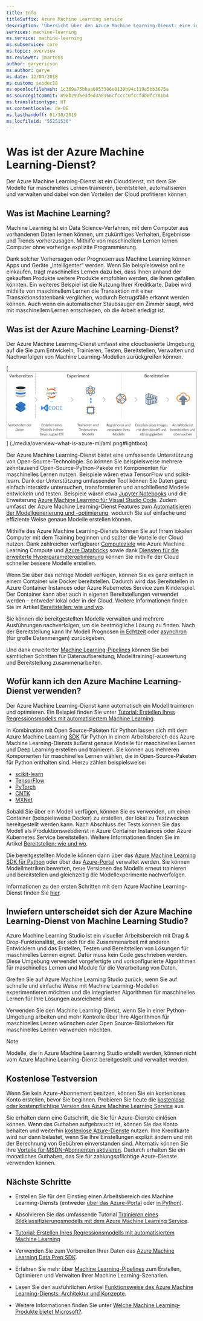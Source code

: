 ```yaml
---
title: Info
titleSuffix: Azure Machine Learning service
description: 'Übersicht über den Azure Machine Learning-Dienst: eine integrierte End-to-End-Lösung, mit der professionelle Data Scientists erweiterte Analyseanwendungen für die Cloud entwickeln und bereitstellen und Experimente durchführen können.'
services: machine-learning
ms.service: machine-learning
ms.subservice: core
ms.topic: overview
ms.reviewer: jmartens
author: garyericson
ms.author: garye
ms.date: 12/04/2018
ms.custom: seodec18
ms.openlocfilehash: 1c369a75bbaa0853386e0139b94c119e5bb3675a
ms.sourcegitcommit: 898b2936e3d6d3a8366cfcccc0fccfdb0fc781b4
ms.translationtype: HT
ms.contentlocale: de-DE
ms.lasthandoff: 01/30/2019
ms.locfileid: "55251536"
---
```

# <a name="what-is-azure-machine-learning-service"></a>Was ist der Azure Machine Learning-Dienst?

Der Azure Machine Learning-Dienst ist ein Clouddienst, mit dem Sie Modelle für maschinelles Lernen trainieren, bereitstellen, automatisieren und verwalten und dabei von den Vorteilen der Cloud profitieren können.

## <a name="what-is-machine-learning"></a>Was ist Machine Learning?

Machine Learning ist ein Data Science-Verfahren, mit dem Computer aus vorhandenen Daten lernen können, um zukünftiges Verhalten, Ergebnisse und Trends vorherzusagen. Mithilfe von maschinellem Lernen lernen Computer ohne vorherige explizite Programmierung.

Dank solcher Vorhersagen oder Prognosen aus Machine Learning können Apps und Geräte „intelligenter“ werden. Wenn Sie beispielsweise online einkaufen, trägt maschinelles Lernen dazu bei, dass Ihnen anhand der gekauften Produkte weitere Produkte empfohlen werden, die Ihnen gefallen könnten. Ein weiteres Beispiel ist die Nutzung Ihrer Kreditkarte. Dabei wird mithilfe von maschinellem Lernen die Transaktion mit einer Transaktionsdatenbank verglichen, wodurch Betrugsfälle erkannt werden können. Auch wenn ein automatischer Staubsauger ein Zimmer saugt, wird mit maschinellem Lernen entschieden, ob die Arbeit erledigt ist.

## <a name="what-is-azure-machine-learning-service"></a>Was ist der Azure Machine Learning-Dienst?

Der Azure Machine Learning-Dienst umfasst eine cloudbasierte Umgebung, auf die Sie zum Entwickeln, Trainieren, Testen, Bereitstellen, Verwalten und Nachverfolgen von Machine Learning-Modellen zurückgreifen können.

[![Workflow des Azure Machine Learning-Diensts](./media/overview-what-is-azure-ml/aml.png)] (./media/overview-what-is-azure-ml/aml.png#lightbox)

Der Azure Machine Learning-Dienst bietet eine umfassende Unterstützung von Open-Source-Technologie. So können Sie beispielsweise mehrere zehntausend Open-Source-Python-Pakete mit Komponenten für maschinelles Lernen nutzen. Beispiele wären etwa TensorFlow und scikit-learn.
Dank der Unterstützung umfassender Tool können Sie Daten ganz einfach interaktiv untersuchen, transformieren und anschließend Modelle entwickeln und testen. Beispiele wären etwa [Jupyter Notebooks](http://jupyter.org) und die Erweiterung [Azure Machine Learning für Visual Studio Code](https://marketplace.visualstudio.com/items?itemName=ms-toolsai.vscode-ai#overview).
Zudem umfasst der Azure Machine Learning-Dienst Features zum [Automatisieren der Modellgenerierung und -optimierung](tutorial-auto-train-models.md), wodurch Sie auf einfache und effiziente Weise genaue Modelle erstellen können.

Mithilfe des Azure Machine Learning-Diensts können Sie auf Ihrem lokalen Computer mit dem Training beginnen und später die Vorteile der Cloud nutzen. Dank zahlreicher verfügbarer [Computeziele](how-to-set-up-training-targets.md) wie Azure Machine Learning Compute und [Azure Databricks](/azure/azure-databricks/what-is-azure-databricks) sowie dank [Diensten für die erweiterte Hyperparameteroptimierung](how-to-tune-hyperparameters.md) können Sie mithilfe der Cloud schneller bessere Modelle erstellen.

Wenn Sie über das richtige Modell verfügen, können Sie es ganz einfach in einem Container wie Docker bereitstellen. Dadurch wird das Bereitstellen in Azure Container Instances oder Azure Kubernetes Service zum Kinderspiel. Der Container kann aber auch in eigenen Bereitstellungen verwendet werden – entweder lokal oder in der Cloud. Weitere Informationen finden Sie im Artikel [Bereitstellen: wie und wo](how-to-deploy-and-where.md).

Sie können die bereitgestellten Modelle verwalten und mehrere Ausführungen nachverfolgen, um die bestmögliche Lösung zu finden.
Nach der Bereitstellung kann Ihr Modell Prognosen [in Echtzeit](how-to-consume-web-service.md) oder [asynchron](how-to-run-batch-predictions.md) (für große Datenmengen) zurückgeben.

Und dank erweiterter [Machine Learning-Pipelines](concept-ml-pipelines.md) können Sie bei sämtlichen Schritten für Datenaufbereitung, Modelltraining/-auswertung und Bereitstellung zusammenarbeiten.

## <a name="what-can-i-do-with-azure-machine-learning-service"></a>Wofür kann ich den Azure Machine Learning-Dienst verwenden?

Der Azure Machine Learning-Dienst kann automatisch ein Modell trainieren und optimieren.
Ein Beispiel finden Sie unter [Tutorial: Erstellen Ihres Regressionsmodells mit automatisiertem Machine Learning](tutorial-auto-train-models.md).

In Kombination mit Open Source-Paketen für Python lassen sich mit dem Azure Machine Learning <a href="https://aka.ms/aml-sdk" target="_blank">SDK</a> für Python in einem Arbeitsbereich des Azure Machine Learning-Diensts äußerst genaue Modelle für maschinelles Lernen und Deep Learning erstellen und trainieren.
Sie können aus mehreren Komponenten für maschinelles Lernen wählen, die in Open-Source-Paketen für Python enthalten sind. Hierzu zählen beispielsweise:

- <a href="https://scikit-learn.org/stable/" target="_blank">scikit-learn</a>
- <a href="https://www.tensorflow.org" target="_blank">TensorFlow</a>
- <a href="https://pytorch.org" target="_blank">PyTorch</a>
- <a href="https://www.microsoft.com/en-us/cognitive-toolkit/" target="_blank">CNTK</a>
- <a href="http://mxnet.io" target="_blank">MXNet</a>

Sobald Sie über ein Modell verfügen, können Sie es verwenden, um einen Container (beispielsweise Docker) zu erstellen, der lokal zu Testzwecken bereitgestellt werden kann. Nach Abschluss der Tests können Sie das Modell als Produktionswebdienst in Azure Container Instances oder Azure Kubernetes Service bereitstellen. Weitere Informationen finden Sie im Artikel [Bereitstellen: wie und wo](how-to-deploy-and-where.md).

Die bereitgestellten Modelle können dann über das [Azure Machine Learning SDK für Python](https://aka.ms/aml-sdk) oder über das [Azure-Portal](https://portal.azure.com/) verwaltet werden.
Sie können Modellmetriken bewerten, neue Versionen des Modells erneut trainieren und bereitstellen und gleichzeitig die Modellexperimente nachverfolgen.

Informationen zu den ersten Schritten mit dem Azure Machine Learning-Dienst finden Sie [hier](#next-steps).

## <a name="how-is-azure-machine-learning-service-different-from-machine-learning-studio"></a>Inwiefern unterscheidet sich der Azure Machine Learning-Dienst von Machine Learning Studio?

Azure Machine Learning Studio ist ein visueller Arbeitsbereich mit Drag & Drop-Funktionalität, der sich für die Zusammenarbeit mit anderen Entwicklern und das Erstellen, Testen und Bereitstellen von Lösungen für maschinelles Lernen eignet. Dafür muss kein Code geschrieben werden. Diese Umgebung verwendet vorgefertigte und vorkonfigurierte Algorithmen für maschinelles Lernen und Module für die Verarbeitung von Daten.

Greifen Sie auf Azure Machine Learning Studio zurück, wenn Sie auf schnelle und einfache Weise mit Machine Learning-Modellen experimentieren möchten und die integrierten Algorithmen für maschinelles Lernen für Ihre Lösungen ausreichend sind.

Verwenden Sie den Machine Learning-Dienst, wenn Sie in einer Python-Umgebung arbeiten und mehr Kontrolle über Ihre Algorithmen für maschinelles Lernen wünschen oder Open Source-Bibliotheken für maschinelles Lernen verwenden möchten.

> [!NOTE]
> Modelle, die in Azure Machine Learning Studio erstellt werden, können nicht vom Azure Machine Learning-Dienst bereitgestellt und verwaltet werden.

## <a name="free-trial"></a>Kostenlose Testversion

Wenn Sie kein Azure-Abonnement besitzen, können Sie ein kostenloses Konto erstellen, bevor Sie beginnen. Probieren Sie heute die [kostenlose oder kostenpflichtige Version des Azure Machine Learning Service](http://aka.ms/AMLFree) aus.

Sie erhalten dann eine Gutschrift, die Sie für Azure-Dienste einlösen können. Wenn das Guthaben aufgebraucht ist, können Sie das Konto behalten und weiterhin [kostenlose Azure-Dienste](https://azure.microsoft.com/free/) nutzen. Ihre Kreditkarte wird nur dann belastet, wenn Sie Ihre Einstellungen explizit ändern und mit der Berechnung von Gebühren einverstanden sind. Alternativ können Sie Ihre [Vorteile für MSDN-Abonnenten aktivieren](https://azure.microsoft.com/pricing/member-offers/msdn-benefits-details/?WT.mc_id=A261C142F). Dadurch erhalten Sie ein monatliches Guthaben, das Sie für zahlungspflichtige Azure-Dienste verwenden können.

## <a name="next-steps"></a>Nächste Schritte

- Erstellen Sie für den Einstieg einen Arbeitsbereich des Machine Learning-Diensts (entweder [über das Azure-Portal](quickstart-get-started.md) oder [in Python](quickstart-create-workspace-with-python.md)).

- Absolvieren Sie das umfassende Tutorial [Trainieren eines Bildklassifizierungsmodells mit dem Azure Machine Learning Service](tutorial-train-models-with-aml.md).

- [Tutorial: Erstellen Ihres Regressionsmodells mit automatisiertem Machine Learning](tutorial-auto-train-models.md)

- Verwenden Sie zum Vorbereiten Ihrer Daten das [Azure Machine Learning Data Prep SDK](https://aka.ms/data-prep-sdk).

- Erfahren Sie mehr über [Machine Learning-Pipelines](/azure/machine-learning/service/concept-ml-pipelines) zum Erstellen, Optimieren und Verwalten Ihrer Machine Learning-Szenarien.

- Lesen Sie den ausführlichen Artikel [Funktionsweise des Azure Machine Learning-Diensts: Architektur und Konzepte](concept-azure-machine-learning-architecture.md).

- Weitere Informationen finden Sie unter [Welche Machine Learning-Produkte bietet Microsoft?](./overview-more-machine-learning.md).


<!-- 

An intro to AML or an end-to-end quickstart video could go here.

In this 9-minute video, learn how you can benefit your app. You'll learn about key features and what a typical workflow looks like. 

>[!VIDEO https://channel9.msdn.com/Events/Connect/2016/138/player]
 
+ 0-3 minutes covers key features and use-cases.
+ 3-4 minutes covers service provisioning. 
+ 4-6 minutes covers Import Data wizard used to create an index using the built-in real estate dataset.

-->
